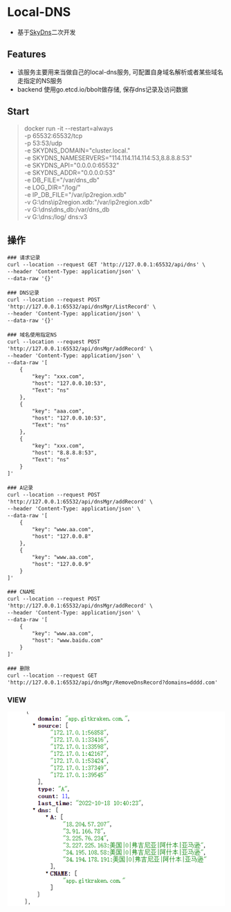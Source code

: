 # Local-DNS
* 基于[SkyDns](github.com/skynetservices/skydns)二次开发

## Features
* 该服务主要用来当做自己的local-dns服务, 可配置自身域名解析或者某些域名走指定的NS服务
* backend 使用go.etcd.io/bbolt做存储, 保存dns记录及访问数据


## Start
> docker run -it --restart=always \
    -p 65532:65532/tcp \
    -p 53:53/udp \
    -e SKYDNS_DOMAIN="cluster.local." \
    -e SKYDNS_NAMESERVERS="114.114.114.114:53,8.8.8.8:53" \
    -e SKYDNS_API="0.0.0.0:65532" \
    -e SKYDNS_ADDR="0.0.0.0:53" \
    -e DB_FILE="/var/dns_db" \
    -e LOG_DIR="/log/" \
    -e IP_DB_FILE="/var/ip2region.xdb" \
    -v G:\dns\ip2region.xdb:"/var/ip2region.xdb" \
    -v G:\dns\dns_db:/var/dns_db \
    -v G:\dns\:/log/ dns:v3


## 操作
```text
### 请求记录
curl --location --request GET 'http://127.0.0.1:65532/api/dns' \
--header 'Content-Type: application/json' \
--data-raw '{}'

### DNS记录
curl --location --request POST 'http://127.0.0.1:65532/api/dnsMgr/ListRecord' \
--header 'Content-Type: application/json' \
--data-raw '{}'

### 域名使用指定NS
curl --location --request POST 'http://127.0.0.1:65532/api/dnsMgr/addRecord' \
--header 'Content-Type: application/json' \
--data-raw '[
    {
        "key": "xxx.com",
        "host": "127.0.0.10:53",
        "Text": "ns"
    },
    {
        "key": "aaa.com",
        "host": "127.0.0.10:53",
        "Text": "ns"
    },
    {
        "key": "xxx.com",
        "host": "8.8.8.8:53",
        "Text": "ns"
    }
]'

### A记录
curl --location --request POST 'http://127.0.0.1:65532/api/dnsMgr/addRecord' \
--header 'Content-Type: application/json' \
--data-raw '[
    {
        "key": "www.aa.com",
        "host": "127.0.0.8"
    },
	{
        "key": "www.aa.com",
        "host": "127.0.0.9"
    }
]'

### CNAME
curl --location --request POST 'http://127.0.0.1:65532/api/dnsMgr/addRecord' \
--header 'Content-Type: application/json' \
--data-raw '[
    {
        "key": "www.aa.com",
        "host": "www.baidu.com"
    }
]'

### 删除
curl --location --request GET 'http://127.0.0.1:65532/api/dnsMgr/RemoveDnsRecord?domains=dddd.com'
```

### VIEW
![img.png](img.png)


